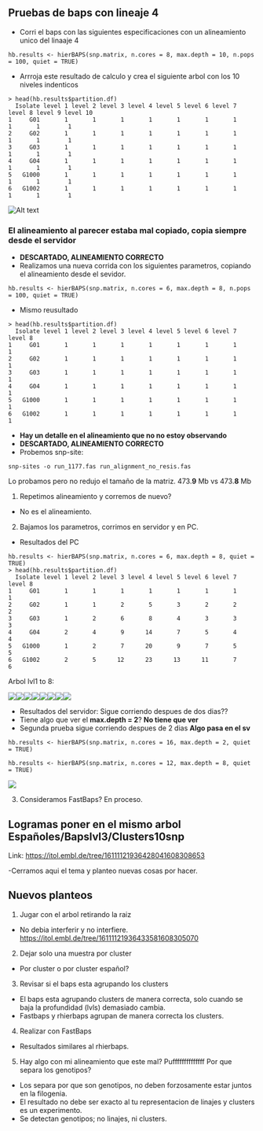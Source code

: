 ## Pruebas de baps con lineaje 4

- Corri el baps con las siguientes especificaciones con un alineamiento unico del linaaje 4
~~~
hb.results <- hierBAPS(snp.matrix, n.cores = 8, max.depth = 10, n.pops = 100, quiet = TRUE)
~~~

- Arrroja este resultado de calculo y crea el siguiente arbol con los 10 niveles indenticos
~~~
> head(hb.results$partition.df)
  Isolate level 1 level 2 level 3 level 4 level 5 level 6 level 7 level 8 level 9 level 10
1     G01       1       1       1       1       1       1       1       1       1        1
2     G02       1       1       1       1       1       1       1       1       1        1
3     G03       1       1       1       1       1       1       1       1       1        1
4     G04       1       1       1       1       1       1       1       1       1        1
5   G1000       1       1       1       1       1       1       1       1       1        1
6   G1002       1       1       1       1       1       1       1       1       1        1
~~~

![Alt text](https://github.com/TBmex/baps_1177_linnage4/blob/master/Rplot_lvl4_not_pops.jpeg)

### El alineamiento al parecer estaba mal copiado, copia siempre desde el servidor
- **DESCARTADO, ALINEAMIENTO CORRECTO**
- Realizamos una nueva corrida con los siguientes parametros, copiando el alineamiento desde el sevidor.
~~~
hb.results <- hierBAPS(snp.matrix, n.cores = 6, max.depth = 8, n.pops = 100, quiet = TRUE)
~~~
- Mismo reusultado
~~~
> head(hb.results$partition.df)
  Isolate level 1 level 2 level 3 level 4 level 5 level 6 level 7 level 8
1     G01       1       1       1       1       1       1       1       1
2     G02       1       1       1       1       1       1       1       1
3     G03       1       1       1       1       1       1       1       1
4     G04       1       1       1       1       1       1       1       1
5   G1000       1       1       1       1       1       1       1       1
6   G1002       1       1       1       1       1       1       1       1
~~~
- **Hay un detalle en el alineamiento que no no estoy observando**
- **DESCARTADO, ALINEAMIENTO CORRECTO**
- Probemos snp-site:
~~~
snp-sites -o run_1177.fas run_alignment_no_resis.fas
~~~
Lo probamos pero no redujo el tamaño de la matriz. 473.**9** Mb vs 473.**8** Mb

1. Repetimos alineamiento y corremos de nuevo?
- No es el alineamiento.
2. Bajamos los parametros, corrimos en servidor y en PC.
- Resultados del PC
~~~
hb.results <- hierBAPS(snp.matrix, n.cores = 6, max.depth = 8, quiet = TRUE)
> head(hb.results$partition.df)
  Isolate level 1 level 2 level 3 level 4 level 5 level 6 level 7 level 8
1     G01       1       1       1       1       1       1       1       1
2     G02       1       1       2       5       3       2       2       2
3     G03       1       2       6       8       4       3       3       3
4     G04       2       4       9      14       7       5       4       4
5   G1000       1       2       7      20       9       7       5       5
6   G1002       2       5      12      23      13      11       7       6
~~~
Arbol lvl1 to 8:

![](assets/README-a53cd1f4)![](assets/README-2c0ec8c6)![](assets/README-7682f812)![](assets/README-1f381fe1)![](assets/README-001ddcb9)![](assets/README-9a8a3807)![](assets/README-cdcf3aeb)![](assets/README-449bb773)

- Resultados del servidor: Sigue corriendo despues de dos dias??
- Tiene algo que ver el **max.depth = 2**? **No tiene que ver**
- Segunda prueba sigue corriendo despues de 2 dias **Algo pasa en el sv**
~~~
hb.results <- hierBAPS(snp.matrix, n.cores = 16, max.depth = 2, quiet = TRUE)

hb.results <- hierBAPS(snp.matrix, n.cores = 12, max.depth = 8, quiet = TRUE)
~~~

![](assets/README-d2210609.png)

3. Consideramos FastBaps? En proceso.

## Logramas poner en el mismo arbol Españoles/Bapslvl3/Clusters10snp

Link: https://itol.embl.de/tree/16111121936428041608308653

-Cerramos aqui el tema y planteo nuevas cosas por hacer.

## Nuevos planteos

1. Jugar con el arbol retirando la raiz
- No debia interferir y no interfiere.
https://itol.embl.de/tree/16111121936433581608305070

2. Dejar solo una muestra por cluster
- Por cluster o por cluster español?

3. Revisar si el baps esta agrupando los clusters
- El baps esta agrupando clusters de manera correcta, solo cuando se baja la profundidad (lvls) demasiado cambia.
- Fastbaps y rhierbaps agrupan de manera correcta los clusters.

4. Realizar con FastBaps
- Resultados similares al rhierbaps.

5. Hay algo con mi alineamiento que este mal? Puffffffffffffff Por que separa los genotipos?
- Los separa por que son genotipos, no deben forzosamente estar juntos en la filogenia.
- El resultado no debe ser exacto al tu representacion de linajes y clusters es un experimento.
- Se detectan genotipos; no linajes, ni clusters.
